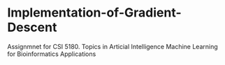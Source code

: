 # Implementation-of-Gradient-Descent

Assignmnet for CSI 5180. Topics in Articial Intelligence Machine Learning for Bioinformatics Applications
